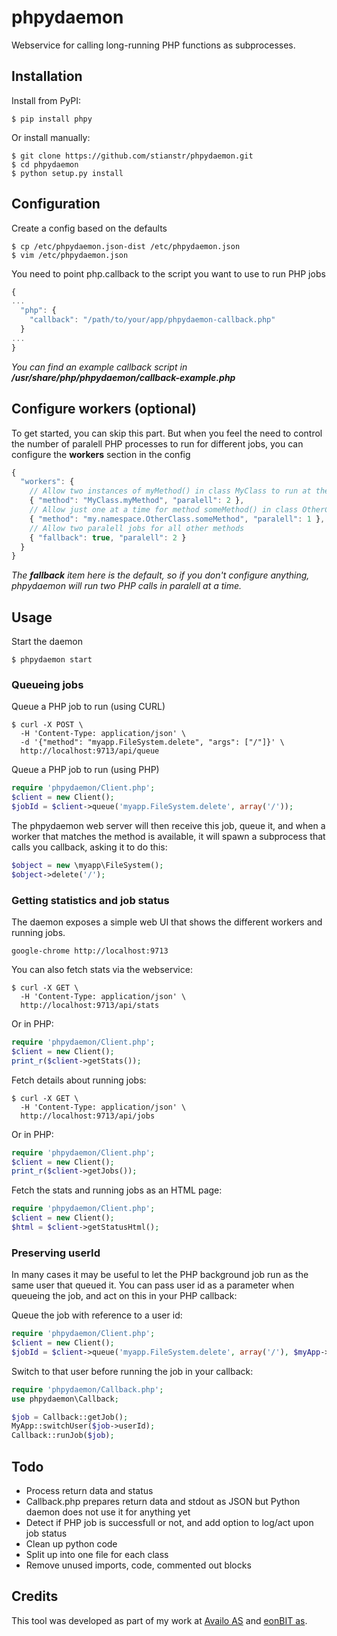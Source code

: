 phpydaemon
==========

Webservice for calling long-running PHP functions as subprocesses.

                                                                                                                                                                                                                     
Installation
------------

Install from PyPI:
```
$ pip install phpy
```

Or install manually:
```
$ git clone https://github.com/stianstr/phpydaemon.git
$ cd phpydaemon
$ python setup.py install
```


Configuration 
-------------

Create a config based on the defaults
```
$ cp /etc/phpydaemon.json-dist /etc/phpydaemon.json
$ vim /etc/phpydaemon.json
```

You need to point php.callback to the script you want to use to run PHP jobs
```javascript
{
...
  "php": {
    "callback": "/path/to/your/app/phpydaemon-callback.php"
  }
...
}
```
_You can find an example callback script in **/usr/share/php/phpydaemon/callback-example.php**_


Configure workers (optional)
----------------------------

To get started, you can skip this part. But when you feel the need to control the number of paralell PHP processes to run for different jobs, you can configure the **workers** section in the config

```javascript
{
  "workers": {
    // Allow two instances of myMethod() in class MyClass to run at the same time
    { "method": "MyClass.myMethod", "paralell": 2 },
    // Allow just one at a time for method someMethod() in class OtherClass in namespace \my\namespace
    { "method": "my.namespace.OtherClass.someMethod", "paralell": 1 },
    // Allow two paralell jobs for all other methods
    { "fallback": true, "paralell": 2 }
  }
}
```

_The **fallback** item here is the default, so if you don't configure anything, phpydaemon will run two PHP calls in paralell at a time._


Usage
-----

Start the daemon
```
$ phpydaemon start
```

### Queueing jobs

Queue a PHP job to run (using CURL)
```
$ curl -X POST \
  -H 'Content-Type: application/json' \
  -d '{"method": "myapp.FileSystem.delete", "args": ["/"]}' \
  http://localhost:9713/api/queue
```

Queue a PHP job to run (using PHP)
```php
require 'phpydaemon/Client.php';
$client = new Client();
$jobId = $client->queue('myapp.FileSystem.delete', array('/'));
```

The phpydaemon web server will then receive this job, queue it, and when a worker
that matches the method is available, it will spawn a subprocess that calls
you callback, asking it to do this:

```php
$object = new \myapp\FileSystem();
$object->delete('/');
```

### Getting statistics and job status

The daemon exposes a simple web UI that shows the different workers and running jobs.

```
google-chrome http://localhost:9713
```

You can also fetch stats via the webservice:

```
$ curl -X GET \
  -H 'Content-Type: application/json' \
  http://localhost:9713/api/stats
```

Or in PHP:
```php
require 'phpydaemon/Client.php';
$client = new Client();
print_r($client->getStats());
```

Fetch details about running jobs:
```
$ curl -X GET \
  -H 'Content-Type: application/json' \
  http://localhost:9713/api/jobs
```

Or in PHP:
```php
require 'phpydaemon/Client.php';
$client = new Client();
print_r($client->getJobs());
```

Fetch the stats and running jobs as an HTML page:
```php
require 'phpydaemon/Client.php';
$client = new Client();
$html = $client->getStatusHtml();
```

### Preserving userId

In many cases it may be useful to let the PHP background job run as the same user that queued it.
You can pass user id as a parameter when queueing the job, and act on this in your PHP callback:

Queue the job with reference to a user id:
```php
require 'phpydaemon/Client.php';
$client = new Client();
$jobId = $client->queue('myapp.FileSystem.delete', array('/'), $myApp->getUser()->getId());
```

Switch to that user before running the job in your callback:
```php
require 'phpydaemon/Callback.php';
use phpydaemon\Callback;

$job = Callback::getJob();
MyApp::switchUser($job->userId);
Callback::runJob($job);
```


Todo
----
* Process return data and status
 * Callback.php prepares return data and stdout as JSON but Python daemon does not use it for anything yet
 * Detect if PHP job is successfull or not, and add option to log/act upon job status
* Clean up python code
 * Split up into one file for each class
 * Remove unused imports, code, commented out blocks


Credits
-------

This tool was developed as part of my work at [Availo AS](http://availo.no) and [eonBIT as](http://eonbit.com).

